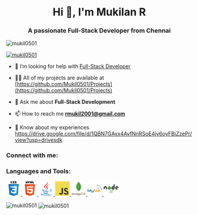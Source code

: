 <h1 align="center">Hi 👋, I'm Mukilan R</h1>
<h3 align="center">A passionate Full-Stack Developer from Chennai</h3>
<p align="left"> <img src="https://komarev.com/ghpvc/?username=mukil0501&label=Profile%20views&color=0e75b6&style=flat" alt="mukil0501" /> </p>

<p align="left"> <a href="https://github.com/ryo-ma/github-profile-trophy"><img src="https://github-profile-trophy.vercel.app/?username=mukil0501" alt="mukil0501" /></a> </p>

- 🤝 I’m looking for help with [Full-Stack Developer](https://github.com/Mukil0501/Projects)

- 👨‍💻 All of my projects are available at [https://github.com/Mukil0501/Projects](https://github.com/Mukil0501/Projects)

- 💬 Ask me about **Full-Stack Development**

- 📫 How to reach me **rmukil2001@gmail.com**

- 📄 Know about my experiences https://drive.google.com/file/d/1QBN7GAyx4AvfNnRSoE4jy6oyFBiZzePr/view?usp=drivesdk

<h3 align="left">Connect with me:</h3>
<p align="left">
</p>

<h3 align="left">Languages and Tools:</h3>
<p align="left"> <a href="https://www.w3schools.com/css/" target="_blank" rel="noreferrer"> <img src="https://raw.githubusercontent.com/devicons/devicon/master/icons/css3/css3-original-wordmark.svg" alt="css3" width="40" height="40"/> </a> <a href="https://www.w3.org/html/" target="_blank" rel="noreferrer"> <img src="https://raw.githubusercontent.com/devicons/devicon/master/icons/html5/html5-original-wordmark.svg" alt="html5" width="40" height="40"/> </a> <a href="https://www.java.com" target="_blank" rel="noreferrer"> <img src="https://raw.githubusercontent.com/devicons/devicon/master/icons/java/java-original.svg" alt="java" width="40" height="40"/> </a> <a href="https://developer.mozilla.org/en-US/docs/Web/JavaScript" target="_blank" rel="noreferrer"> <img src="https://raw.githubusercontent.com/devicons/devicon/master/icons/javascript/javascript-original.svg" alt="javascript" width="40" height="40"/> </a> <a href="https://www.mongodb.com/" target="_blank" rel="noreferrer"> <img src="https://raw.githubusercontent.com/devicons/devicon/master/icons/mongodb/mongodb-original-wordmark.svg" alt="mongodb" width="40" height="40"/> </a> <a href="https://www.mysql.com/" target="_blank" rel="noreferrer"> <img src="https://raw.githubusercontent.com/devicons/devicon/master/icons/mysql/mysql-original-wordmark.svg" alt="mysql" width="40" height="40"/> </a> <a href="https://nodejs.org" target="_blank" rel="noreferrer"> <img src="https://raw.githubusercontent.com/devicons/devicon/master/icons/nodejs/nodejs-original-wordmark.svg" alt="nodejs" width="40" height="40"/> </a> </p>

<p><img align="left" src="https://github-readme-stats.vercel.app/api/top-langs?username=mukil0501&show_icons=true&locale=en&layout=compact" alt="mukil0501" /></p>

<p>&nbsp;<img align="center" src="https://github-readme-stats.vercel.app/api?username=mukil0501&show_icons=true&locale=en" alt="mukil0501" /></p>
